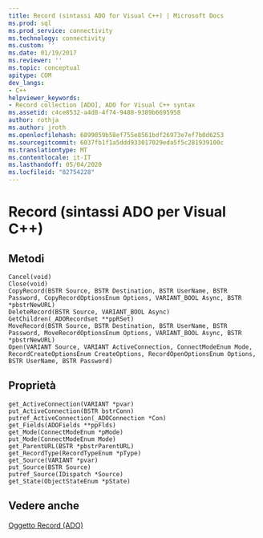 ```yaml
---
title: Record (sintassi ADO for Visual C++) | Microsoft Docs
ms.prod: sql
ms.prod_service: connectivity
ms.technology: connectivity
ms.custom: ''
ms.date: 01/19/2017
ms.reviewer: ''
ms.topic: conceptual
apitype: COM
dev_langs:
- C++
helpviewer_keywords:
- Record collection [ADO], ADO for Visual C++ syntax
ms.assetid: c4ce8532-a4d8-4f74-9488-9389b6695958
author: rothja
ms.author: jroth
ms.openlocfilehash: 6899059b58ef755e8561bdf26973e7ef7b0d6253
ms.sourcegitcommit: 6037fb1f1a5ddd933017029eda5f5c281939100c
ms.translationtype: MT
ms.contentlocale: it-IT
ms.lasthandoff: 05/04/2020
ms.locfileid: "82754228"
---
```

# <a name="record-ado-for-visual-c-syntax"></a>Record (sintassi ADO per Visual C++)
## <a name="methods"></a>Metodi  
  
```  
Cancel(void)  
Close(void)  
CopyRecord(BSTR Source, BSTR Destination, BSTR UserName, BSTR Password, CopyRecordOptionsEnum Options, VARIANT_BOOL Async, BSTR *pbstrNewURL)  
DeleteRecord(BSTR Source, VARIANT_BOOL Async)  
GetChildren(_ADORecordset **ppRSet)  
MoveRecord(BSTR Source, BSTR Destination, BSTR UserName, BSTR Password, MoveRecordOptionsEnum Options, VARIANT_BOOL Async, BSTR *pbstrNewURL)  
Open(VARIANT Source, VARIANT ActiveConnection, ConnectModeEnum Mode, RecordCreateOptionsEnum CreateOptions, RecordOpenOptionsEnum Options, BSTR UserName, BSTR Password)  
```  
  
## <a name="properties"></a>Proprietà  
  
```  
get_ActiveConnection(VARIANT *pvar)  
put_ActiveConnection(BSTR bstrConn)  
putref_ActiveConnection(_ADOConnection *Con)  
get_Fields(ADOFields **ppFlds)  
get_Mode(ConnectModeEnum *pMode)  
put_Mode(ConnectModeEnum Mode)  
get_ParentURL(BSTR *pbstrParentURL)  
get_RecordType(RecordTypeEnum *pType)  
get_Source(VARIANT *pvar)  
put_Source(BSTR Source)  
putref_Source(IDispatch *Source)  
get_State(ObjectStateEnum *pState)  
```  
  
## <a name="see-also"></a>Vedere anche  
 [Oggetto Record (ADO)](../../../ado/reference/ado-api/record-object-ado.md)

